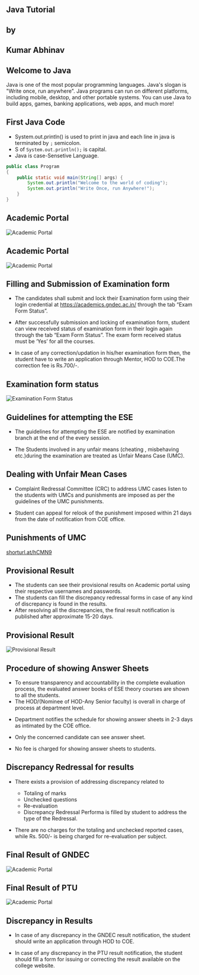 <!-- .slide: data-background="#000000" -->
## Java Tutorial

## by

## Kumar Abhinav



<!-- .slide: data-background="#000000" -->
## Welcome to Java

Java is one of the most popular programming languages. Java's slogan is "Write once, run anywhere". Java programs can run on different platforms, including mobile, desktop, and other portable systems. You can use Java to build apps, games, banking applications, web apps, and much more!



<!-- .slide: data-background="#000000" -->
## First Java Code

- System.out.println() is used to print in java and each line in java is terminated by `;` semicolon.
- S of `System.out.println();` is capital.
- Java is case-Sensetive Language.
```java
public class Program
{
    public static void main(String[] args) {
		System.out.println("Welcome to the world of coding");
		System.out.println("Write Once, run Anywhere!");
	}
}
```



<!-- .slide: data-background="#000000" -->

## Academic Portal

![Academic Portal](https://gne2.gndec.ac.in/~hsrai/PanDoc/EB/Pictures/10000000000005030000035F9BEECDB52ECB12A3.png)



<!-- .slide: data-background="#000000" -->

## Academic Portal

![Academic Portal](https://gne2.gndec.ac.in/~hsrai/PanDoc/EB/Pictures/10000201000004E00000027A7924B27B943181D4.png)



## Filling and Submission of Examination form
<!-- .slide: data-background="#000000" -->
- The candidates shall submit and lock their Examination form using their login credential at https://academics.gndec.ac.in/ through the tab “Exam Form Status”.


<!-- .slide: data-background="#000000" -->
- After successfully submission and locking of examination form, student can view received status of examination form in their login again through the tab “Exam Form Status”. The exam form received status must be ‘Yes’ for all the courses.

- In case of any correction/updation in his/her examination form then, the student have to write an application through Mentor, HOD to COE.The correction fee is Rs.700/-.



<!-- .slide: data-background="#000000" -->
## Examination form status
![Examination Form Status](https://gne2.gndec.ac.in/~hsrai/PanDoc/EB/Pictures/1000020100000362000001F2D6FB106E24F0E579.png)



<!-- .slide: data-background="#000000" -->
## Guidelines for attempting the ESE

- The guidelines for attempting the ESE are notified by examination branch at the end of the every session.

- The Students involved in any unfair means (cheating , misbehaving etc.)during the examination are treated as Unfair Means Case (UMC).



 <!-- .slide: data-background="#000000" -->
## Dealing with Unfair Mean Cases
- Complaint Redressal Committee (CRC) to address UMC cases listen to the students with UMCs and punishments are imposed as per the guidelines of the UMC punishments.

- Student can appeal for relook of the punishment imposed within 21 days from the date of notification from COE office.



 <!-- .slide: data-background="#000000" -->
## Punishments of UMC

[shorturl.at/hCMN9](shorturl.at/hCMN9)



<!-- .slide: data-background="#000000" -->
## Provisional Result

- The students can see their provisional results on Academic portal using their respective usernames and passwords.
- The students can fill the discrepancy redressal forms in case of any kind of discrepancy is found in the results.
- After resolving all the discrepancies, the final result notification is published after approximate 15-20 days.



<!-- .slide: data-background="#000000" -->
## Provisional Result

![Provisional Result](https://gne2.gndec.ac.in/~hsrai/PanDoc/EB/Pictures/1000020100000261000002951FFAAB445CCBC4BC.png)



<!-- .slide: data-background="#000000" -->
## Procedure of showing Answer Sheets
- To ensure transparency and accountability in the complete evaluation process, the evaluated answer books of ESE theory courses are shown to all the students.
- The HOD/(Nominee of HOD-Any Senior faculty)  is overall in charge of process at department level.


<!-- .slide: data-background="#000000" -->
- Department notifies the schedule for showing answer sheets in 2-3 days as intimated by the COE office.

- Only the concerned candidate can see answer sheet.

- No fee is charged for showing answer sheets to students.



<!-- .slide: data-background="#000000" -->
## Discrepancy Redressal for results

- There exists a provision of addressing discrepancy related to

    - Totaling of marks
    - Unchecked questions
    - Re-evaluation
    - Discrepancy Redressal Performa is filled by student to address the type of the Redressal.


<!-- .slide: data-background="#000000" -->
- There are no charges for the totaling and unchecked reported cases, while Rs. 500/- is being charged for re-evaluation per subject.



<!-- .slide: data-background="#000000" -->
## Final Result of GNDEC

![Academic Portal](https://gne2.gndec.ac.in/~hsrai/PanDoc/EB/Pictures/100000000000050C00000380AFA6C79BB391CF61.jpg)



<!-- .slide: data-background="#000000" -->
## Final Result of PTU
![Academic Portal](https://gne2.gndec.ac.in/~hsrai/PanDoc/EB/Pictures/10000000000006C500000399E68CAEDE4EC2E9B9.jpg)



<!-- .slide: data-background="#000000" -->
## Discrepancy in Results
- In case of any discrepancy in the GNDEC result notification, the student should write an application through HOD to COE.

- In case of any discrepancy in the PTU result notification, the student should fill a form for issuing or correcting the result available on the college website.
